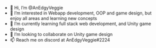 - 👋 Hi, I’m @AnEdgyVeggie
- 👀 I’m interested in Webapp development,  OOP and game design, but enjoy all areas and learning new concepts
- 🌱 I’m currently learning full stack web development, and Unity game design
- 💞️ I’m looking to collaborate on Unity game design
- 📫 Reach me on discord at AnEdgyVeggie#2224

<!---
AnEdgyVeggie/AnEdgyVeggie is a ✨ special ✨ repository because its `README.md` (this file) appears on your GitHub profile.
You can click the Preview link to take a look at your changes.
--->
